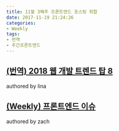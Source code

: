 ```yaml
---
title: 11월 3째주 프론트엔드 포스팅 취합
date: 2017-11-19 21:24:26
categories:
- Weekly
tags:
- 번역
- 주간프론트엔드
---
```


## [(번역) 2018 웹 개발 트렌드 탑 8](https://lina-dev.github.io/2017/11/16/web-development-trends-2018/)
authored by lina


## [(Weekly) 프론트엔드 이슈](https://jayjnu.github.io/2017/11/19/nov-3rd-week/)
authored by zach
